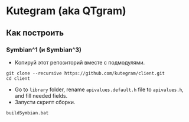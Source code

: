 # Kutegram (aka QTgram)
## Как построить
### Symbian^1 (и Symbian^3)
* Копируй этот репозиторий вместе с подмодулями.
```
git clone --recursive https://github.com/kutegram/client.git
cd client
```
* Go to `library` folder, rename `apivalues.default.h` file to `apivalues.h`, and fill needed fields.
* Запусти скрипт сборки.
```
buildSymbian.bat
```
